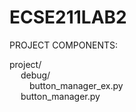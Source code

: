# ECSE211LAB2

PROJECT COMPONENTS:

project/ <br>
&emsp;  debug/ <br>
&emsp;&emsp;    button_manager_ex.py <br>
&emsp;  button_manager.py <br>
